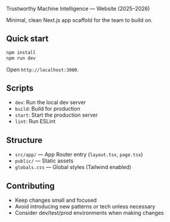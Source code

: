 Trustworthy Machine Intelligence — Website (2025–2026)

Minimal, clean Next.js app scaffold for the team to build on.

## Quick start

```bash
npm install
npm run dev
```

Open `http://localhost:3000`.

## Scripts

- `dev`: Run the local dev server
- `build`: Build for production
- `start`: Start the production server
- `lint`: Run ESLint

## Structure

- `src/app/` — App Router entry (`layout.tsx`, `page.tsx`)
- `public/` — Static assets
- `globals.css` — Global styles (Tailwind enabled)

## Contributing

- Keep changes small and focused
- Avoid introducing new patterns or tech unless necessary
- Consider dev/test/prod environments when making changes